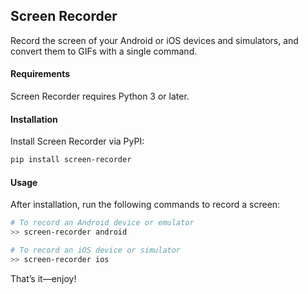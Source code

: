 ## Screen Recorder

Record the screen of your Android or iOS devices and simulators, and convert them to GIFs with a single command.

#### Requirements

Screen Recorder requires Python 3 or later.

#### Installation

Install Screen Recorder via PyPI:

```bash
pip install screen-recorder
```

#### Usage

After installation, run the following commands to record a screen:

```bash
# To record an Android device or emulator
>> screen-recorder android  

# To record an iOS device or simulator
>> screen-recorder ios
```

That’s it—enjoy!